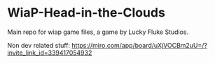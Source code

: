 # WiaP-Head-in-the-Clouds
Main repo for wiap game files, a game by Lucky Fluke Studios.

Non dev related stuff: https://miro.com/app/board/uXjVOCBm2uU=/?invite_link_id=339417054932
